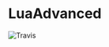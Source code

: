 # LuaAdvanced

![Travis](https://travis-ci.com/szymski/LuaAdvanced.svg?token=QEyFxc2s7zxb6tuL9gwa&branch=master)
